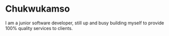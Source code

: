 # Chukwukamso
I am a junior software developer, still up and busy building myself to provide 100% quality services to clients.
